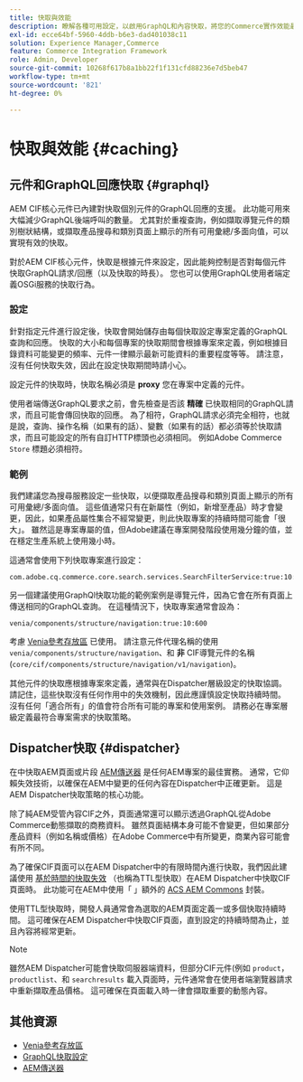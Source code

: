 ```yaml
---
title: 快取與效能
description: 瞭解各種可用設定，以啟用GraphQL和內容快取，將您的Commerce實作效能最佳化。
exl-id: ecce64bf-5960-4ddb-b6e3-dad401038c11
solution: Experience Manager,Commerce
feature: Commerce Integration Framework
role: Admin, Developer
source-git-commit: 10268f617b8a1bb22f1f131cfd88236e7d5beb47
workflow-type: tm+mt
source-wordcount: '821'
ht-degree: 0%

---
```


# 快取與效能 {#caching}

## 元件和GraphQL回應快取 {#graphql}

AEM CIF核心元件已內建對快取個別元件的GraphQL回應的支援。 此功能可用來大幅減少GraphQL後端呼叫的數量。 尤其對於重複查詢，例如擷取導覽元件的類別樹狀結構，或擷取產品搜尋和類別頁面上顯示的所有可用彙總/多面向值，可以實現有效的快取。

對於AEM CIF核心元件，快取是根據元件來設定，因此能夠控制是否對每個元件快取GraphQL請求/回應（以及快取的時長）。 您也可以使用GraphQL使用者端定義OSGi服務的快取行為。

### 設定

針對指定元件進行設定後，快取會開始儲存由每個快取設定專案定義的GraphQL查詢和回應。 快取的大小和每個專案的快取期間會根據專案來定義，例如根據目錄資料可能變更的頻率、元件一律顯示最新可能資料的重要程度等等。 請注意，沒有任何快取失效，因此在設定快取期間時請小心。

設定元件的快取時，快取名稱必須是 **proxy** 您在專案中定義的元件。

使用者端傳送GraphQL要求之前，會先檢查是否該 **精確** 已快取相同的GraphQL請求，而且可能會傳回快取的回應。 為了相符，GraphQL請求必須完全相符，也就是說，查詢、操作名稱（如果有的話）、變數（如果有的話）都必須等於快取請求，而且可能設定的所有自訂HTTP標頭也必須相同。 例如Adobe Commerce `Store` 標題必須相符。

### 範例

我們建議您為搜尋服務設定一些快取，以便擷取產品搜尋和類別頁面上顯示的所有可用彙總/多面向值。 這些值通常只有在新屬性（例如，新增至產品）時才會變更，因此，如果產品屬性集合不經常變更，則此快取專案的持續時間可能會「很大」。 雖然這是專案專屬的值，但Adobe建議在專案開發階段使用幾分鐘的值，並在穩定生產系統上使用幾小時。

這通常會使用下列快取專案進行設定：

```
com.adobe.cq.commerce.core.search.services.SearchFilterService:true:10:3600
```

另一個建議使用GraphQl快取功能的範例案例是導覽元件，因為它會在所有頁面上傳送相同的GraphQL查詢。 在這種情況下，快取專案通常會設為：

```
venia/components/structure/navigation:true:10:600
```

考慮 [Venia參考存放區](https://github.com/adobe/aem-cif-guides-venia) 已使用。 請注意元件代理名稱的使用 `venia/components/structure/navigation`、和 **非** CIF導覽元件的名稱(`core/cif/components/structure/navigation/v1/navigation`)。

其他元件的快取應根據專案來定義，通常與在Dispatcher層級設定的快取協調。 請記住，這些快取沒有任何作用中的失效機制，因此應謹慎設定快取持續時間。 沒有任何「適合所有」的值會符合所有可能的專案和使用案例。 請務必在專案層級定義最符合專案需求的快取策略。

## Dispatcher快取 {#dispatcher}

在中快取AEM頁面或片段 [AEM傳送器](https://experienceleague.adobe.com/docs/experience-manager-dispatcher/using/dispatcher.html) 是任何AEM專案的最佳實務。 通常，它仰賴失效技術，以確保在AEM中變更的任何內容在Dispatcher中正確更新。 這是AEM Dispatcher快取策略的核心功能。

除了純AEM受管內容CIF之外，頁面通常還可以顯示透過GraphQL從Adobe Commerce動態擷取的商務資料。 雖然頁面結構本身可能不會變更，但如果部分產品資料（例如名稱或價格）在Adobe Commerce中有所變更，商業內容可能會有所不同。

為了確保CIF頁面可以在AEM Dispatcher中的有限時間內進行快取，我們因此建議使用 [基於時間的快取失效](https://experienceleague.adobe.com/docs/experience-manager-dispatcher/using/configuring/dispatcher-configuration.html#configuring-time-based-cache-invalidation-enablettl) （也稱為TTL型快取）在AEM Dispatcher中快取CIF頁面時。 此功能可在AEM中使用「 」額外的 [ACS AEM Commons](https://adobe-consulting-services.github.io/acs-aem-commons/) 封裝。

使用TTL型快取時，開發人員通常會為選取的AEM頁面定義一或多個快取持續時間。 這可確保在AEM Dispatcher中快取CIF頁面，直到設定的持續時間為止，並且內容將經常更新。

>[!NOTE]
>
>雖然AEM Dispatcher可能會快取伺服器端資料，但部分CIF元件(例如 `product`， `productlist`、和 `searchresults` 載入頁面時，元件通常會在使用者端瀏覽器請求中重新擷取產品價格。 這可確保在頁面載入時一律會擷取重要的動態內容。

## 其他資源

- [Venia參考存放區](https://github.com/adobe/aem-cif-guides-venia)
- [GraphQL快取設定](https://github.com/adobe/commerce-cif-graphql-client#caching)
- [AEM傳送器](https://experienceleague.adobe.com/docs/experience-manager-dispatcher/using/dispatcher.html)

